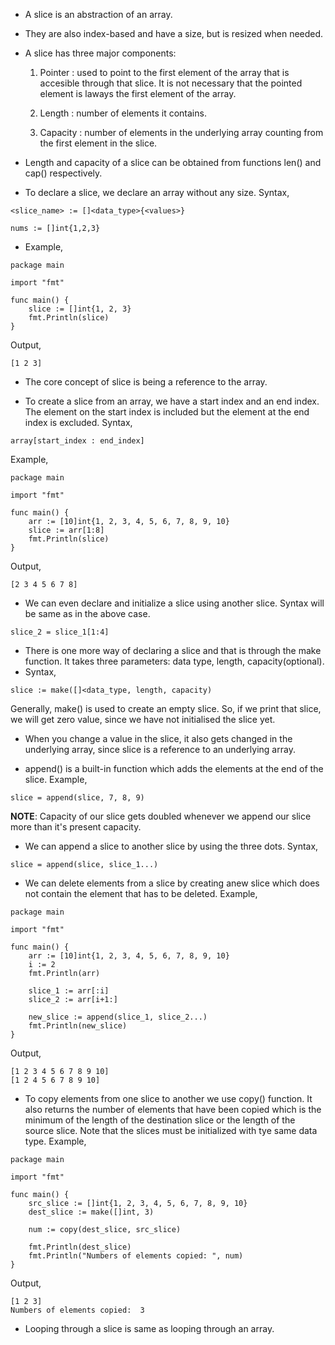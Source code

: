 * A slice is an abstraction of an array. 

* They are also index-based and have a size, but is resized when needed. 

* A slice has three major components:

   1. Pointer : used to point to the first element of the array that is accesible through that slice. It is not necessary that the pointed element is laways the first element of the array.
   
   2. Length : number of elements it contains.

   3. Capacity : number of elements in the underlying array counting from the first element in the slice. 
   
* Length and capacity of a slice can be obtained from functions len() and cap() respectively. 

* To declare a slice, we declare an array without any size. Syntax,

```
<slice_name> := []<data_type>{<values>}
```
```
nums := []int{1,2,3}
```
* Example,

```
package main

import "fmt"

func main() {
	slice := []int{1, 2, 3}
	fmt.Println(slice)
}
```
Output,
```
[1 2 3]
```

* The core concept of slice is being a reference to the array. 

* To create a slice from an array, we have a start index and an end index. The element on the start index is included but the element at the end index is excluded. Syntax,

```
array[start_index : end_index]
```
Example,
```
package main

import "fmt"

func main() {
	arr := [10]int{1, 2, 3, 4, 5, 6, 7, 8, 9, 10}
	slice := arr[1:8]
	fmt.Println(slice)
}
```
Output,
```
[2 3 4 5 6 7 8]
```

* We can even declare and initialize a slice using another slice. Syntax will be same as in the above case.

```
slice_2 = slice_1[1:4]
```

* There is one more way of declaring a slice and that is through the make function. It takes three parameters: data type, length, capacity(optional).
* Syntax,

```
slice := make([]<data_type, length, capacity)
```
Generally, make() is used to create an empty slice. So, if we print that slice, we will get zero value, since we have not initialised the slice yet. 

* When you change a value in the slice, it also gets changed in the underlying array, since slice is a reference to an underlying array. 

* append() is a built-in function which adds the elements at the end of the slice. Example,

```
slice = append(slice, 7, 8, 9)
```

<b>NOTE</b>: Capacity of our slice gets doubled whenever we append our slice more than it's present capacity.

* We can append a slice to another slice by using the three dots. Syntax,

```
slice = append(slice, slice_1...)
```

* We can delete elements from a slice by creating anew slice which does not contain the element that has to be deleted. Example,

```
package main

import "fmt"

func main() {
	arr := [10]int{1, 2, 3, 4, 5, 6, 7, 8, 9, 10}
	i := 2
	fmt.Println(arr)

	slice_1 := arr[:i]
	slice_2 := arr[i+1:]

	new_slice := append(slice_1, slice_2...)
	fmt.Println(new_slice)
}
```
Output,
```
[1 2 3 4 5 6 7 8 9 10]
[1 2 4 5 6 7 8 9 10]
```

* To copy elements from one slice to another we use copy() function. It also returns the number of elements that have been copied which is the minimum of the length of the destination slice or the length of the source slice. Note that the slices must be initialized with tye same data type. Example,

```
package main

import "fmt"

func main() {
	src_slice := []int{1, 2, 3, 4, 5, 6, 7, 8, 9, 10}
	dest_slice := make([]int, 3)

	num := copy(dest_slice, src_slice)

	fmt.Println(dest_slice)
	fmt.Println("Numbers of elements copied: ", num)
}
```
Output,
```
[1 2 3]
Numbers of elements copied:  3
```

* Looping through a slice is same as looping through an array.

